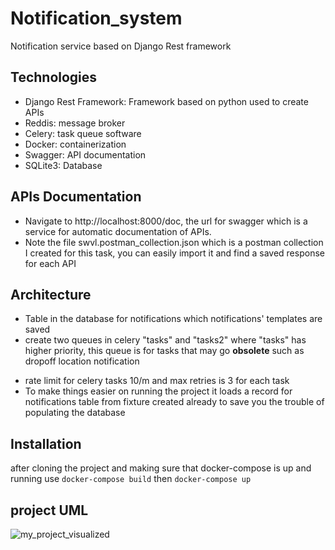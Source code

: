 # Notification_system
Notification service based on Django Rest framework

## Technologies

* Django Rest Framework: Framework based on python used to create APIs 
* Reddis: message broker
* Celery: task queue software
* Docker: containerization
* Swagger: API documentation
* SQLite3: Database

## APIs Documentation
* Navigate to http://localhost:8000/doc, the url for swagger which is a service for automatic documentation of APIs.
* Note the file swvl.postman_collection.json which is a postman collection I created for this task, you can easily import it and find a saved response for each API

## Architecture

* Table in the database for notifications which notifications' templates are saved
* create two queues in celery "tasks" and "tasks2" where "tasks" has higher priority, this queue is for tasks that may go **obsolete** such as dropoff location notification 
- rate limit for celery tasks 10/m and max retries is 3 for each task
- To make things easier on running the project it loads a record for notifications table from fixture created already to save you the trouble of populating the database

## Installation

after cloning the project and making sure that docker-compose is up and running
use `docker-compose build`
then `docker-compose up`

## project UML
![my_project_visualized](https://user-images.githubusercontent.com/21153250/106403454-7db62500-6437-11eb-9031-5cc3af281ba4.png)
